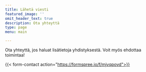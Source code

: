 ```yaml
---
title: Lähetä viesti
featured_image: ''
omit_header_text: true
description: Ota yhteyttä
type: page
menu: main

---
```

Ota yhteyttä, jos haluat lisätietoja yhdistyksestä. Voit myös ehdottaa toimintaa!

{{< form-contact action="https://formspree.io/f/mjvqpovd">}}

